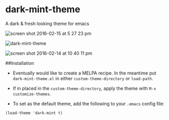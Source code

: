 # dark-mint-theme
A dark & fresh looking theme for emacs

![screen shot 2016-02-15 at 5 27 23 pm](https://cloud.githubusercontent.com/assets/3979753/13062113/14e6c9a2-d40a-11e5-9d9f-3cb5697881ea.png)

![dark-mint-theme](https://cloud.githubusercontent.com/assets/3979753/13037199/be40e922-d349-11e5-8b25-090f32498949.png)

![screen shot 2016-02-14 at 10 40 11 pm](https://cloud.githubusercontent.com/assets/3979753/13039368/02adbc12-d36c-11e5-8abf-891f4b329a67.png)

##Installation
- Eventually would like to create a MELPA recipe.  In the meantime put `dark-mint-theme.el` in either `custom-theme-directory` or `load-path`.

- If in placed in the `custom-theme-directory`, apply the theme with `M-x customize-themes`.

- To set as the default theme, add the following to your `.emacs` config file:

```
(load-theme 'dark-mint t)
```

